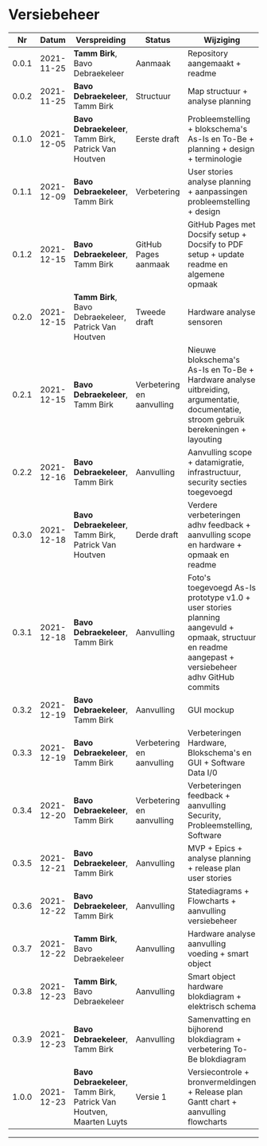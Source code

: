 # 

# Versiebeheer

| Nr | Datum | Verspreiding | Status | Wijziging |
| ---- | ------------ | ------------------------------ | ------------ | ----------------------------------------- |
| 0.0.1 | 2021-11-25 | <b>Tamm Birk</b>, Bavo Debraekeleer | Aanmaak | Repository aangemaakt + readme |
| 0.0.2 | 2021-11-25 | <b>Bavo Debraekeleer</b>, Tamm Birk | Structuur | Map structuur + analyse planning |
| 0.1.0 | 2021-12-05 | <b>Bavo Debraekeleer</b>, Tamm Birk, Patrick Van Houtven | Eerste draft | Probleemstelling + blokschema's As-Is en To-Be + planning + design + terminologie |
| 0.1.1 | 2021-12-09 | <b>Bavo Debraekeleer</b>, Tamm Birk | Verbetering | User stories analyse planning + aanpassingen probleemstelling + design |
| 0.1.2 | 2021-12-15 | <b>Bavo Debraekeleer</b>, Tamm Birk | GitHub Pages aanmaak | GitHub Pages met Docsify setup + Docsify to PDF setup + update readme en algemene opmaak |
| 0.2.0 | 2021-12-15 | <b>Tamm Birk</b>, Bavo Debraekeleer, Patrick Van Houtven | Tweede draft | Hardware analyse sensoren |
| 0.2.1 | 2021-12-15 | <b>Bavo Debraekeleer</b>, Tamm Birk | Verbetering en aanvulling | Nieuwe blokschema's As-Is en To-Be + Hardware analyse uitbreiding, argumentatie, documentatie, stroom gebruik berekeningen + layouting | 
| 0.2.2 | 2021-12-16 | <b>Bavo Debraekeleer</b>, Tamm Birk | Aanvulling | Aanvulling scope + datamigratie, infrastructuur, security secties toegevoegd | 
| 0.3.0 | 2021-12-18 | <b>Bavo Debraekeleer</b>, Tamm Birk, Patrick Van Houtven | Derde draft | Verdere verbeteringen adhv feedback + aanvulling scope en hardware + opmaak en readme | 
| 0.3.1 | 2021-12-18 | <b>Bavo Debraekeleer</b>, Tamm Birk | Aanvulling | Foto's toegevoegd As-Is prototype v1.0 + user stories planning aangevuld + opmaak, structuur en readme aangepast + versiebeheer adhv GitHub commits | 
| 0.3.2 | 2021-12-19 | <b>Bavo Debraekeleer</b>, Tamm Birk | Aanvulling | GUI mockup | 
| 0.3.3 | 2021-12-19 | <b>Bavo Debraekeleer</b>, Tamm Birk | Verbetering en aanvulling | Verbeteringen Hardware, Blokschema's en GUI + Software Data I/0 | 
| 0.3.4 | 2021-12-20 | <b>Bavo Debraekeleer</b>, Tamm Birk | Verbetering en aanvulling | Verbeteringen feedback + aanvulling Security, Probleemstelling, Software | 
| 0.3.5 | 2021-12-21 | <b>Bavo Debraekeleer</b>, Tamm Birk | Aanvulling | MVP + Epics + analyse planning + release plan user stories | 
| 0.3.6 | 2021-12-22 | <b>Bavo Debraekeleer</b>, Tamm Birk | Aanvulling | Statediagrams + Flowcharts + aanvulling versiebeheer |
| 0.3.7 | 2021-12-22 | <b>Tamm Birk</b>, Bavo Debraekeleer | Aanvulling | Hardware analyse aanvulling voeding + smart object |
| 0.3.8 | 2021-12-23 | <b>Tamm Birk</b>, Bavo Debraekeleer | Aanvulling | Smart object hardware blokdiagram + elektrisch schema |
| 0.3.9 | 2021-12-23 | <b>Bavo Debraekeleer</b>, Tamm Birk | Aanvulling | Samenvatting en bijhorend blokdiagram + verbetering To-Be blokdiagram |
| 1.0.0 | 2021-12-23 | <b>Bavo Debraekeleer</b>, Tamm Birk, Patrick Van Houtven, Maarten Luyts | Versie 1 | Versiecontrole + bronvermeldingen + Release plan Gantt chart + aanvulling flowcharts |

---

<div style="page-break-after: always"></div>

<!-- | 0.3. | 2021-12- | Bavo Debraekeleer, Tamm Birk |  |  | -->

<!-- git --no-pager log > log.txt -->


